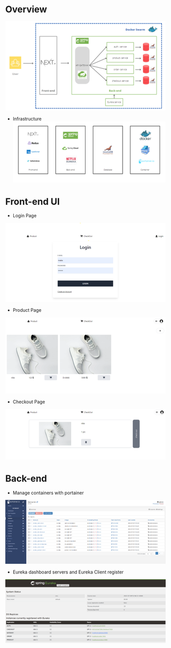 # Overview
![alt text](https://github.com/Watcharapongkasem/microservices/blob/main/doc/overview-microservice.png?raw=true)

 - Infrastructure
![alt text](https://github.com/Watcharapongkasem/microservices/blob/main/doc/infa.png?raw=true)
# Front-end UI
 - Login Page
  
![alt text](https://github.com/Watcharapongkasem/microservices/blob/main/doc/login-page.png?raw=true)
 - Product Page
  
![alt text](https://github.com/Watcharapongkasem/microservices/blob/main/doc/product-page.png?raw=true)
 - Checkout Page

![alt text](https://github.com/Watcharapongkasem/microservices/blob/main/doc/checkout-page.png?raw=true) 
# Back-end 
 - Manage containers with portainer

![alt text](https://github.com/Watcharapongkasem/microservices/blob/main/doc/portainer.png?raw=true)
 - Eureka dashboard servers and Eureka Client register
 
![alt text](https://github.com/Watcharapongkasem/microservices/blob/main/doc/eureka-dashboard.png?raw=true)